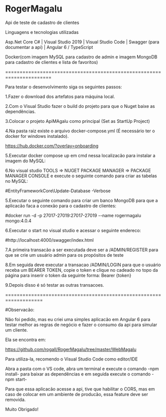 # RogerMagalu

Api de teste de cadastro de clientes

Linguagens e tecnologias utilizadas

Asp.Net Core C# | Visual Studio 2019 | Visual Studio Code | Swagger (para documentar a api) | Angular 6 / TypeScript

Docker(com imagem MySQL para cadastro de admin e imagem MongoDB para cadastro de clientes e lista de favoritos)


======================================================================

Para testar o desenvolvimento siga os seguintes passos:

1.Fazer o download dos artefatos para máquina local.

2.Com o Visual Studio fazer o build do projeto para que o Nuget baixe as dependências.

3.Colocar o projeto ApiMAgalu como principal (Set as StartUp Project)

4.Na pasta raiz existe o arquivo docker-compose.yml (É necessário ter o docker for windows instalado).

https://hub.docker.com/?overlay=onboarding

5.Executar docker compose up em cmd nessa localizacão para instalar a imagem do MySQL:

6.No visual studio TOOLS => NUGET PACKAGE MANAGER => PACKAGE MANAGER CONSOLE e execute o seguinte comando para criar as tabelas no MySQL:

  #EntityFrameworkCore\Update-Database -Verbose

5.Executar o seguinte comando para criar um banco MongoDB para que a aplicacão faca a conexão para o cadastro de clientes:

  #docker run -d -p 27017-27019:27017-27019 --name rogermagalu mongo:4.0.4

6.Executar o start no visual studio e acessar o seguinte endereco:

  #http://localhost:4000/swagger/index.html

7.A primeira transacão a ser executada deve ser a /ADMIN/REGISTER para que se crie um usuário admin para os propósitos de teste

8.Em seguida deve executar a transacao /ADMIN/LOGIN para que o usuário receba um BEARER TOKEN, copie o token e clique no cadeado no topo da página para inserir o token da seguinte forma: Bearer {token}

9.Depois disso é só testar as outras transacoes.

===================================================================

#Observacão:

Não foi pedido, mas eu criei uma simples aplicacão em Angular 6 para testar melhor as regras de negócio e fazer o consumo da api para simular um cliente.

Ela se encontra em:

https://github.com/rogall/RogerMagalu/tree/master/WebMagalu

Para utiliza-la, recomendo o Visual Studio Code como editor/IDE

Abra a pasta com o VS code, abra um terminal e execute o comando -npm install- para baixar as dependências e em seguida execute o comando -npm start-

Para que essa aplicacão acesse a api, tive que habilitar o CORS, mas em caso de colocar em um ambiente de producão, essa feature deve ser removida.


Muito Obrigado!




